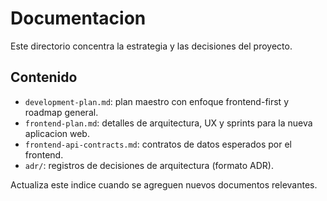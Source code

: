 # Documentacion

Este directorio concentra la estrategia y las decisiones del proyecto.

## Contenido
- `development-plan.md`: plan maestro con enfoque frontend-first y roadmap general.
- `frontend-plan.md`: detalles de arquitectura, UX y sprints para la nueva aplicacion web.
- `frontend-api-contracts.md`: contratos de datos esperados por el frontend.
- `adr/`: registros de decisiones de arquitectura (formato ADR).

Actualiza este indice cuando se agreguen nuevos documentos relevantes.
